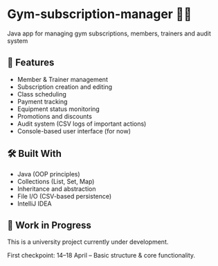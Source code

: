 # Gym-subscription-manager 🏋️‍♂️
Java app for managing gym subscriptions, members, trainers and audit system

## 📌 Features

- Member & Trainer management
- Subscription creation and editing
- Class scheduling
- Payment tracking
- Equipment status monitoring
- Promotions and discounts
- Audit system (CSV logs of important actions)
- Console-based user interface (for now)

## 🛠️ Built With

- Java (OOP principles)
- Collections (List, Set, Map)
- Inheritance and abstraction
- File I/O (CSV-based persistence)
- IntelliJ IDEA

## 🚀 Work in Progress

This is a university project currently under development.

First checkpoint: 14–18 April – Basic structure & core functionality.
